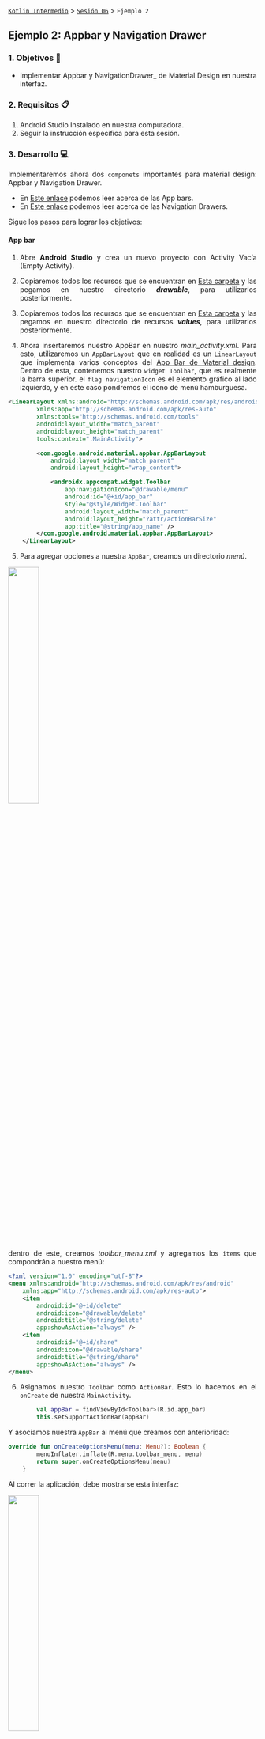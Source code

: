 [`Kotlin Intermedio`](../../Readme.md) > [`Sesión 06`](../Readme.md) > `Ejemplo 2`

## Ejemplo 2: Appbar y Navigation Drawer

<div style="text-align: justify;">

### 1. Objetivos :dart:

- Implementar Appbar y NavigationDrawer_ de Material Design en nuestra interfaz.

### 2. Requisitos :clipboard:

1. Android Studio Instalado en nuestra computadora.
2. Seguir la instrucción específica para esta sesión.

### 3. Desarrollo :computer:

Implementaremos ahora dos `componets` importantes para material design: Appbar y Navigation Drawer.

* En [Este enlace](https://material.io/components/app-bars-top) podemos leer acerca de las App bars.
* En [Este enlace](https://material.io/components/navigation-drawer) podemos leer acerca de las Navigation Drawers.

Sigue los pasos para lograr los objetivos:
	
#### App bar

1. Abre __Android Studio__ y crea un nuevo proyecto con Activity Vacía (Empty Activity).

2. Copiaremos todos los recursos que se encuentran en [Esta carpeta](AppBarAndNavigationDrawer/app/src/main/res/drawable) y las pegamos en nuestro directorio ___drawable___, para utilizarlos posteriormente.

3. Copiaremos todos los recursos que se encuentran en [Esta carpeta](AppBarAndNavigationDrawer/app/src/main/res/values) y las pegamos en nuestro directorio de recursos ___values___, para utilizarlos posteriormente.

4. Ahora insertaremos nuestro AppBar en nuestro _main_activity.xml_. Para esto, utilizaremos un `AppBarLayout` que en realidad es un `LinearLayout` que implementa varios conceptos del [App Bar de Material design](https://material.io/components/app-bars-top). Dentro de esta, contenemos nuestro `widget Toolbar`, que es realmente la barra superior. el `flag navigationIcon` es el elemento gráfico al lado izquierdo, y en este caso pondremos el ícono de menú hamburguesa.

```xml
<LinearLayout xmlns:android="http://schemas.android.com/apk/res/android"
        xmlns:app="http://schemas.android.com/apk/res-auto"
        xmlns:tools="http://schemas.android.com/tools"
        android:layout_width="match_parent"
        android:layout_height="match_parent"
        tools:context=".MainActivity">

        <com.google.android.material.appbar.AppBarLayout
            android:layout_width="match_parent"
            android:layout_height="wrap_content">

            <androidx.appcompat.widget.Toolbar
                app:navigationIcon="@drawable/menu"
                android:id="@+id/app_bar"
                style="@style/Widget.Toolbar"
                android:layout_width="match_parent"
                android:layout_height="?attr/actionBarSize"
                app:title="@string/app_name" />
        </com.google.android.material.appbar.AppBarLayout>
    </LinearLayout>
```

5. Para agregar opciones a nuestra `AppBar`, creamos un directorio _menú_.

<img src="images/1.png" width="35%">

dentro de este, creamos _toolbar_menu.xml_ y agregamos los `items` que compondrán a nuestro menú:

```xml
<?xml version="1.0" encoding="utf-8"?>
<menu xmlns:android="http://schemas.android.com/apk/res/android"
    xmlns:app="http://schemas.android.com/apk/res-auto">
    <item
        android:id="@+id/delete"
        android:icon="@drawable/delete"
        android:title="@string/delete"
        app:showAsAction="always" />
    <item
        android:id="@+id/share"
        android:icon="@drawable/share"
        android:title="@string/share"
        app:showAsAction="always" />
</menu>
```


6. Asignamos nuestro `Toolbar` como `ActionBar`. Esto lo hacemos en el `onCreate` de nuestra `MainActivity`.

```kotlin
        val appBar = findViewById<Toolbar>(R.id.app_bar)
        this.setSupportActionBar(appBar)
```

Y asociamos nuestra `AppBar` al menú que creamos con anterioridad:

```kotlin
override fun onCreateOptionsMenu(menu: Menu?): Boolean {
        menuInflater.inflate(R.menu.toolbar_menu, menu)
        return super.onCreateOptionsMenu(menu)
    }
```

Al correr la aplicación, debe mostrarse esta interfaz:

<img src="images/2.png" width="35%">

7. Las opciones en el AppBar no tienen ninguna función; es por eso que mostraremos un mensaje distinto para cada opción. Identificaremos el item seleccionado por medio de su id y mostraremos un texto correspondiente.

```kotlin
 override fun onOptionsItemSelected(item: MenuItem): Boolean {
        var msg = ""

        when(item.itemId){
            R.id.delete -> msg=getString(R.string.delete_element)
            R.id.share -> msg=getString(R.string.sharing_element)
        }

        Toast.makeText(this,msg,Toast.LENGTH_SHORT).show()
        return super.onOptionsItemSelected(item)
    }
```

Al correr de nuevo la app, y hacer click en uno de los elementos, se visualiza este `Toast`:

<img src="images/3.png" width="35%">

#### Navigation drawer

8. Comenzaremos por crear el menú que irá dentro del layout, creando el ___drawer_menu.xml___ dentro del directorio _menu_.

```xml
<menu xmlns:android="http://schemas.android.com/apk/res/android">
    <group>
        <item
            android:id="@+id/nav_home"
            android:icon="@drawable/home"
            android:title="@string/drawer.home" />
    </group>

    <item android:title="Cuenta">

        <menu>

            <group android:checkableBehavior="single">

                <item
                    android:id="@+id/nav_payment"
                    android:icon="@drawable/payment"
                    android:title="@string/drawer.payments" />

                <item
                    android:id="@+id/nav_settings"
                    android:icon="@drawable/settings"
                    android:title="@string/drawer.settings" />
            </group>
        </menu>
    </item>

    <item android:title="@string/drawer.extra">
        <menu>
            <item
                android:id="@+id/nav_about"
                android:icon="@drawable/info"
                android:title="@string/drawer.about" />

            <item
                android:id="@+id/nav_privacy"
                android:icon="@drawable/privacy"
                android:title="@string/drawer.privacy" />
        </menu>
    </item>
</menu>
```

8. Ahora, crearemos el `layout` ___drawer_header.xml___ del _header_ de nuestro Drawer.

```xml
<LinearLayout
    xmlns:android="http://schemas.android.com/apk/res/android"
    android:orientation="vertical"
    android:paddingStart="24dp"
    android:paddingTop="48dp"
    android:layout_width="match_parent"
    android:layout_height="wrap_content">
    <ImageView
        android:layout_width="72dp"
        android:layout_height="72dp"
        android:src="@drawable/default_user" />

    <TextView
        android:layout_marginTop="8dp"
        android:layout_width="wrap_content"
        android:layout_height="wrap_content"
        android:text="@string/user"
        android:textSize="24sp" />

    <TextView
        android:layout_width="wrap_content"
        android:layout_height="wrap_content"
        android:text="@string/email"
        android:textSize="14sp" />
</LinearLayout>
```

10. Nuestro _activity_main.xml_ será modificado de tal forma que el `LinearLayout` quede envuelto por nuestra clase `DrawerLayout`

```xml
<androidx.drawerlayout.widget.DrawerLayout xmlns:android="http://schemas.android.com/apk/res/android"
    xmlns:app="http://schemas.android.com/apk/res-auto"
    xmlns:tools="http://schemas.android.com/tools"
    android:id="@+id/drawer_layout"
    android:layout_width="match_parent"
    android:layout_height="match_parent"
    tools:context=".MainActivity"
    tools:openDrawer="start"
    android:fitsSystemWindows="true">
	...
</androidx.drawerlayout.widget.DrawerLayout>
```

Sin embargo, es necesario implementar el menú de Navegación y el header, por lo que agregaremos la clase `NavigationView` al final del interior de nuestro `DrawerLayout`.

```xml
  <com.google.android.material.navigation.NavigationView
        app:headerLayout="@layout/drawer_header"
        android:id="@+id/nav_view"
        android:layout_gravity="start"
        android:layout_height="match_parent"
        android:layout_width="wrap_content"
        app:menu="@menu/drawer_menu" />
```
<details>
<summary>El código final de _main_activity.xml_ se puede consultar aquí</summary>

```xml
<androidx.drawerlayout.widget.DrawerLayout xmlns:android="http://schemas.android.com/apk/res/android"
    xmlns:app="http://schemas.android.com/apk/res-auto"
    xmlns:tools="http://schemas.android.com/tools"
    android:id="@+id/drawer_layout"
    android:layout_width="match_parent"
    android:layout_height="match_parent"
    tools:context=".MainActivity"
    tools:openDrawer="start"
    android:fitsSystemWindows="true">

    <LinearLayout xmlns:android="http://schemas.android.com/apk/res/android"
        xmlns:app="http://schemas.android.com/apk/res-auto"
        xmlns:tools="http://schemas.android.com/tools"
        android:layout_width="match_parent"
        android:layout_height="match_parent"
        tools:context=".MainActivity">

        <com.google.android.material.appbar.AppBarLayout
            android:layout_width="match_parent"
            android:layout_height="wrap_content">

            <androidx.appcompat.widget.Toolbar
                app:navigationIcon="@drawable/menu"
                android:id="@+id/app_bar"
                style="@style/Widget.Toolbar"
                android:layout_width="match_parent"
                android:layout_height="?attr/actionBarSize"
                app:title="@string/app_name" />
        </com.google.android.material.appbar.AppBarLayout>
    </LinearLayout>

    <com.google.android.material.navigation.NavigationView
        app:headerLayout="@layout/drawer_header"
        android:id="@+id/nav_view"
        android:layout_gravity="start"
        android:layout_height="match_parent"
        android:layout_width="wrap_content"
        app:menu="@menu/drawer_menu" />
</androidx.drawerlayout.widget.DrawerLayout>
```
</details>

11. Ahora es necesario relacionar nuestro `AppBar` con el `NavigationDrawer`, por lo que definiremos un método para hacer la configuración necesaria:

```kotlin
private fun setupDrawer(toolbar: Toolbar){
        val drawerLayout = findViewById<DrawerLayout>(R.id.drawer_layout)
        val drawerToggle = ActionBarDrawerToggle(this,drawerLayout,toolbar,R.string.open_drawer,R.string.close_drawer)
    }
```

esta función se llama en el método `onCreate`:

```kotlin
setupDrawer(appBar)
```

Corremos nuestra app y finalmente, abriremos nuestro _Drawer_ al hacer click sobre el menú hamburguesa (o hacer slide a la derecha en el borde izquierdo).

<img src="images/4.png" width="35%">


[`Anterior`](../Reto-01/Readme.md) | [`Siguiente`](../Ejemplo-03/Readme.md)




</div>
